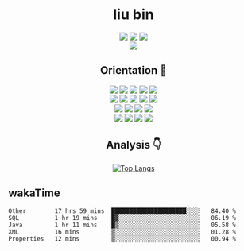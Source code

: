 <div align=center>

# liu bin

![](https://komarev.com/ghpvc/?username=liubin95)
![](https://img.shields.io/static/v1?label=wechat&message=Mr-liu19951119&color=33333&logo=wechat)
![](https://img.shields.io/static/v1?label=qq&message=1324576393@qq.com&color=33333&logo=tencentqq)
<br>
![](https://img.shields.io/static/v1?label=outlook&message=liu_bin4835@outlook.com&color=33333&logo=microsoftoutlook)

## Orientation 🎯

![](https://img.shields.io/badge/java-333333?logo=java)
![](https://img.shields.io/badge/spring-333333?logo=spring)
![](https://img.shields.io/badge/springboot-333333?logo=springboot)
![](https://img.shields.io/badge/docker-333333?logo=docker)
![](https://img.shields.io/badge/linux-333333?logo=linux)
<br>
![](https://img.shields.io/badge/mysql-333333?logo=mysql)
![](https://img.shields.io/badge/apachemaven-333333?logo=apachemaven)
![](https://img.shields.io/badge/vue-333333?logo=vuedotjs)
![](https://img.shields.io/badge/redis-333333?logo=redis)
![](https://img.shields.io/badge/jsonwebtokens-333333?logo=jsonwebtokens)
<br>
![](https://img.shields.io/badge/kafka-333333?logo=apachekafka)
![](https://img.shields.io/badge/mongo-333333?logo=mongodb)
![](https://img.shields.io/badge/apachehive-333333?logo=apachehive)
![](https://img.shields.io/badge/apachehive-333333?logo=apachespark)
<br>
![](https://img.shields.io/badge/apachecassandra-333333?logo=apachecassandra)
![](https://img.shields.io/badge/Neo4j-333333?logo=Neo4j)
![](https://img.shields.io/badge/elasticsearch-333333?logo=elasticsearch)
![](https://img.shields.io/badge/presto-333333?logo=presto)

## Analysis 👇

[![Top Langs](https://github-readme-stats.vercel.app/api/top-langs/?username=liubin95)](https://github.com/anuraghazra/github-readme-stats)
</div>

## wakaTime
<!--START_SECTION:waka-->
```text
Other        17 hrs 59 mins  █████████████████████░░░░   84.40 % 
SQL          1 hr 19 mins    █▓░░░░░░░░░░░░░░░░░░░░░░░   06.19 % 
Java         1 hr 11 mins    █▒░░░░░░░░░░░░░░░░░░░░░░░   05.58 % 
XML          16 mins         ▒░░░░░░░░░░░░░░░░░░░░░░░░   01.28 % 
Properties   12 mins         ▒░░░░░░░░░░░░░░░░░░░░░░░░   00.94 % 
```
<!--END_SECTION:waka-->
